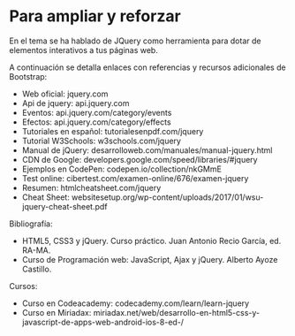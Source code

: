 # Para ampliar y reforzar

En el tema se ha hablado de JQuery como herramienta para dotar de elementos interativos a tus páginas web. 

A continuación se detalla enlaces con referencias y recursos adicionales de Bootstrap:

-   Web oficial: jquery.com
-   Api de jquery: api.jquery.com
-   Eventos: api.jquery.com/category/events
-   Efectos: api.jquery.com/category/effects
-   Tutoriales en español: tutorialesenpdf.com/jquery
-   Tutorial W3Schools: w3schools.com/jquery
-   Manual de jQuery: desarrolloweb.com/manuales/manual-jquery.html
-   CDN de Google: developers.google.com/speed/libraries/#jquery
-   Ejemplos en CodePen: codepen.io/collection/nkGMmE
-   Test online: cibertest.com/examen-online/676/examen-jquery
-   Resumen: htmlcheatsheet.com/jquery
-   Cheat Sheet: websitesetup.org/wp-content/uploads/2017/01/wsu-jquery-cheat-sheet.pdf

Bibliografía:

-   HTML5, CSS3 y jQuery. Curso práctico. Juan Antonio Recio García, ed. RA-MA.
-   Curso de Programación web: JavaScript, Ajax y jQuery. Alberto Ayoze Castillo.

Cursos:

-   Curso en Codeacademy: codecademy.com/learn/learn-jquery
-   Curso en Miriadax: miriadax.net/web/desarrollo-en-html5-css-y-javascript-de-apps-web-android-ios-8-ed-/